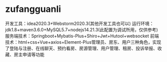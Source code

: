 # zufangguanli
开发工具：idea2020.3+Webstorm2020.3(其他开发工具也可以) 运行环境：jdk1.8+maven3.6.0+MySQL5.7+nodejs14.21.3(此配置为调试所用，仅供参考) 服务端技术：Springboot+Mybatis-Plus+Shiro+Jwt+Hutool+websocket 前端技术：html+css+Vue+axios+Element-Plus管理员、房东、用户三种角色，实现了登陆与注册、在线聊天、预约看房、房源管理、用户管理、租房、投诉举报、收藏、房主申请等功能
